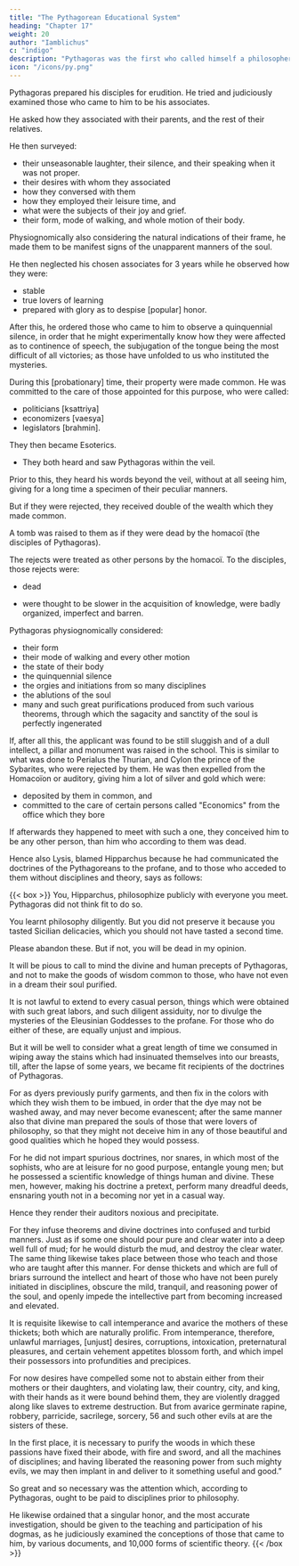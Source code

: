 ```yaml
---
title: "The Pythagorean Educational System"
heading: "Chapter 17"
weight: 20
author: "Iamblichus"
c: "indigo"
description: "Pythagoras was the first who called himself a philosopher"
icon: "/icons/py.png"
---
```



Pythagoras prepared his disciples for erudition. He tried and judiciously examined those who came to him to be his associates.  <!-- 51 --> 

He asked how they associated with their parents, and the rest of their relatives. 

He then surveyed:
- their unseasonable laughter, their silence, and their speaking when it was not proper. 
- their desires with whom they associated
- how they conversed with them
- how they employed their leisure time, and
- what were the subjects of their joy and grief. 
- their form, mode of walking, and whole motion of their body. 

Physiognomically also considering the natural indications of their frame, he made them to be manifest signs of the unapparent manners of the soul. 

<!-- When, therefore, he had thus made trial of some one, he suffered him to be --> 

He then neglected his chosen associates for 3 years while he observed how they were:
- stable
- true lovers of learning
- prepared with glory as to despise [popular] honor. 

After this, he ordered those who came to him to observe a quinquennial silence, in order that he might experimentally know how they were affected as to continence of speech, the subjugation of the tongue being the most difficult of all victories; as those have unfolded to us who instituted the mysteries. 

During this [probationary] time, their property were made common. He was committed to the care of those appointed for this purpose, who were called:
- politicians [ksattriya]
- economizers [vaesya]
- legislators [brahmin]. 

They then became Esoterics.

<!-- With respect to these probationers, those who appeared to be worthy to participate of his dogmas, from the judgment he had formed of them from their life and the modesty of their behaviour, after the quinquennial silence, then became  -->

- They both heard and saw Pythagoras within the veil. 

Prior to this, they heard his words beyond the veil, without at all seeing him, giving for a long time a specimen of their peculiar manners. 

But if they were rejected, they received double of the wealth which they made common. 

A tomb was raised to them as if they were dead by the homacoï (the disciples of Pythagoras). 

The rejects were treated as <!-- And if they happened to meet with them afterwards, they behaved to them as if they were --> other persons by the homacoï. To the disciples, those rejects were:
- dead
<!-- , whom they had modelled by education, in the expectation that they would become truly good men by the disciplines they would learn.  -->
- were thought to be slower in the acquisition of knowledge, were badly organized, imperfect and barren.


Pythagoras physiognomically considered:
- their form
- their mode of walking and every other motion
- the state of their body
- the quinquennial silence <!-- and he had conceived good hope respecting them; after likewise --> 
- the orgies and initiations from so many disciplines
- the ablutions of the soul
- many and such great purifications produced from such various theorems, through which the sagacity and sanctity of the soul is perfectly ingenerated

If, after all this, the applicant was found to be still sluggish and of a dull intellect, a pillar and monument was raised in the school. This is similar to what was done to Perialus the Thurian, and Cylon the prince of the Sybarites, who were rejected by them. He was then expelled from the Homacoïon or auditory, giving him a lot of silver and gold which were:
- deposited by them in common, and
- committed to the care of certain persons called "Economics" from the office which they bore

If afterwards they happened to meet with such a one, they conceived him to be any other person, than him who according to them was dead. 

Hence also Lysis, blamed Hipparchus because he had communicated the doctrines of the Pythagoreans to the profane, and to those who acceded to them without disciplines and theory, says as follows:

{{< box >}}
You, Hipparchus, philosophize publicly with everyone you meet. Pythagoras did not think fit to do so.

You learnt philosophy diligently. But you did not preserve it because you tasted Sicilian delicacies, which you should not have tasted a second time.

Please abandon these. But if not, you will be dead in my opinion. 

It will be pious to call to mind the divine and human precepts of Pythagoras, and not to make the goods of wisdom common to those, who have not even in a dream their soul purified.

It is not lawful to extend to every casual person, things which were obtained with such great labors, and such diligent assiduity, nor to divulge the mysteries of the Eleusinian Goddesses to the profane. For those who do either of these, are equally unjust and impious. 

But it will be well to consider what a great length of time we consumed in wiping away the stains which had insinuated themselves into our breasts, till, after the lapse of some years, we became fit recipients of the doctrines of Pythagoras. 

For as dyers previously purify garments, and then fix in the colors with which they wish them to be imbued, in order that the dye may not be washed away, and may never become evanescent; after the same manner also that divine man prepared the souls of those that were lovers of philosophy, so that they might not deceive him in any of those beautiful and good qualities which he hoped they would possess. 

For he did not impart spurious doctrines, nor snares, in which most of the sophists, who are at leisure for no good purpose, entangle young men; but he possessed a scientific knowledge of things human and divine. These men, however, making his doctrine a pretext, perform many dreadful deeds, ensnaring youth not in a becoming nor yet in a casual way. 

Hence they render their auditors noxious and precipitate. 

For they infuse theorems and divine doctrines into confused and turbid manners. Just as if some one should pour pure and clear water into a deep well full of mud; for he would disturb the mud, and destroy the clear water. The same thing likewise takes place between those who teach and those who are taught after this manner. For dense thickets and which are full of briars surround the intellect and heart of those who have not been purely initiated in disciplines, obscure the mild, tranquil, and reasoning power of the soul, and openly impede the intellective part from becoming increased and elevated.

It is requisite likewise to call intemperance and avarice the mothers of these thickets; both which are naturally prolific. From intemperance, therefore, unlawful marriages, [unjust] desires, corruptions, intoxication, preternatural pleasures, and certain vehement appetites blossom forth, and which impel their possessors into profundities and precipices. 

For now desires have compelled some not to abstain either from their mothers or their daughters, and violating law, their country, city, and king, with their hands as it were bound behind them, they are violently dragged along like slaves to extreme destruction. But from avarice germinate rapine, robbery, parricide, sacrilege, sorcery, 56 and such other evils at are the sisters of these. 


In the first place, it is necessary to purify the woods in which these passions have fixed their abode, with fire and sword, and all the machines of disciplines; and having liberated the reasoning power from such mighty evils, we may then implant in and deliver to it something useful and good.” 

So great and so necessary was the attention which, according to Pythagoras, ought to be paid to disciplines prior to philosophy. 

He likewise ordained that a singular honor, and the most accurate investigation, should be given to the teaching and participation of his dogmas, as he judiciously examined the conceptions of those that came to him, by various documents, and 10,000 forms of scientific theory.
{{< /box >}}

